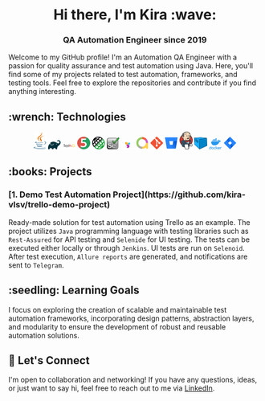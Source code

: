 <h1 align="center">Hi there, I'm Kira :wave:</h1> 
<h3 align="center">QA Automation Engineer since 2019</h3>

<p> Welcome to my GitHub profile! I'm an Automation QA Engineer with a passion for quality assurance and test automation 
using Java. Here, you'll find some of my projects related to test automation, frameworks, and testing tools. 
Feel free to explore the repositories and contribute if you find anything interesting.</p>


<h2> :wrench: Technologies </h2>
<p  align="center">
  <img width="5%" title="Java IDEA" src="images/java-logo.png">
  <img width="5%" title="Gradle" src="images/gradle-logo.png">
  <img width="5%" title="TestNG" src="images/testng-logo.png">
  <img width="5%" title="JUnit5" src="images/junit5-logo.png">
  <img width="5%" title="REST-Assured" src="images/rest-assured-logo.png">
  <img width="5%" title="Selenium" src="images/selenium-logo.png">
  <img width="5%" title="Selenide" src="images/selenide-logo.jpg">
  <img width="5%" title="Allure Report" src="images/allure-Report-logo.png">
  <img width="5%" title="Git" src="images/git-logo.png">
  <img width="5%" title="Bitbucket" src="images/bitbucket-logo.png">
  <img width="5%" title="Jenkins" src="images/jenkins-logo.png">
  <img width="5%" title="Selenoid" src="images/selenoid-logo.png">
  <img width="5%" title="Docker" src="images/docker-logo.png">
  <img width="5%" title="Jira" src="images/jira-logo.png">
</p>

<h2> :books: Projects </h2>

<h3> [1. Demo Test Automation Project](https://github.com/kira-vlsv/trello-demo-project) </h3>
<p> Ready-made solution for test automation using Trello as an example. The project utilizes <code>Java</code> programming 
language with testing libraries such as <code>Rest-Assured</code> for API testing and <code>Selenide</code> for UI testing. 
The tests can be executed either locally or through <code>Jenkins</code>. UI tests are run on <code>Selenoid</code>. After test execution, 
<code>Allure reports</code> are generated, and notifications are sent to <code>Telegram</code>. </p>

<h2> :seedling: Learning Goals </h2>

<p>
I focus on exploring the creation of scalable and maintainable test automation frameworks, incorporating design patterns,
abstraction layers, and modularity to ensure the development of robust and reusable automation solutions.</p>


<h2>🤝 Let's Connect</h2>

<p>I'm open to collaboration and networking! If you have any questions, ideas, or just want to say hi, feel 
free to reach out to me via <a href="https://www.linkedin.com/in/kira-vlasova-ab4a3b212/">LinkedIn</a>.</p>
